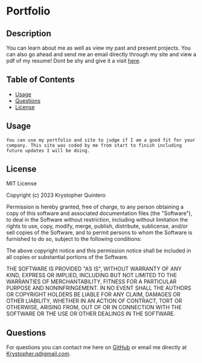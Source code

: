 # Portfolio
            
## Description 
 You can learn about me as well as view my past and present projects. You can also go ahead and send me an email directly through my site and view a pdf of my resume! Dont be shy and give it a visit [here](https://krystopherq.github.io/Portfolio/).
            
## Table of Contents
            
 * [Usage](#usage)
 * [Questions](#questions)
 * [License](#license)
            
## Usage 
    You can use my portfolio and site to judge if I am a good fit for your company. This site was coded by me from start to finish including future updates I will be doing. 
            
            
## License
   MIT License

Copyright (c) 2023 Krystopher Quintero

Permission is hereby granted, free of charge, to any person obtaining a copy
of this software and associated documentation files (the "Software"), to deal
in the Software without restriction, including without limitation the rights
to use, copy, modify, merge, publish, distribute, sublicense, and/or sell
copies of the Software, and to permit persons to whom the Software is
furnished to do so, subject to the following conditions:

The above copyright notice and this permission notice shall be included in all
copies or substantial portions of the Software.

THE SOFTWARE IS PROVIDED "AS IS", WITHOUT WARRANTY OF ANY KIND, EXPRESS OR
IMPLIED, INCLUDING BUT NOT LIMITED TO THE WARRANTIES OF MERCHANTABILITY,
FITNESS FOR A PARTICULAR PURPOSE AND NONINFRINGEMENT. IN NO EVENT SHALL THE
AUTHORS OR COPYRIGHT HOLDERS BE LIABLE FOR ANY CLAIM, DAMAGES OR OTHER
LIABILITY, WHETHER IN AN ACTION OF CONTRACT, TORT OR OTHERWISE, ARISING FROM,
OUT OF OR IN CONNECTION WITH THE SOFTWARE OR THE USE OR OTHER DEALINGS IN THE
SOFTWARE.
        
  ## Questions
  For questions you can contact me here on [GitHub](https://github.com/KrystopherQ) or email me directly at Krystopher.q@gmail.com.
            